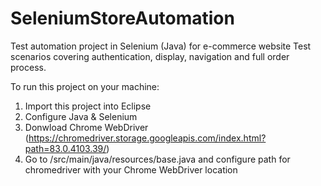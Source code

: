 # SeleniumStoreAutomation
Test automation project in Selenium (Java) for e-commerce website
Test scenarios covering authentication, display, navigation and full order process.

To run this project on your machine:
1. Import this project into Eclipse
2. Configure Java & Selenium
3. Donwload Chrome WebDriver (https://chromedriver.storage.googleapis.com/index.html?path=83.0.4103.39/) 
4. Go to /src/main/java/resources/base.java and configure path for chromedriver with your Chrome WebDriver location
